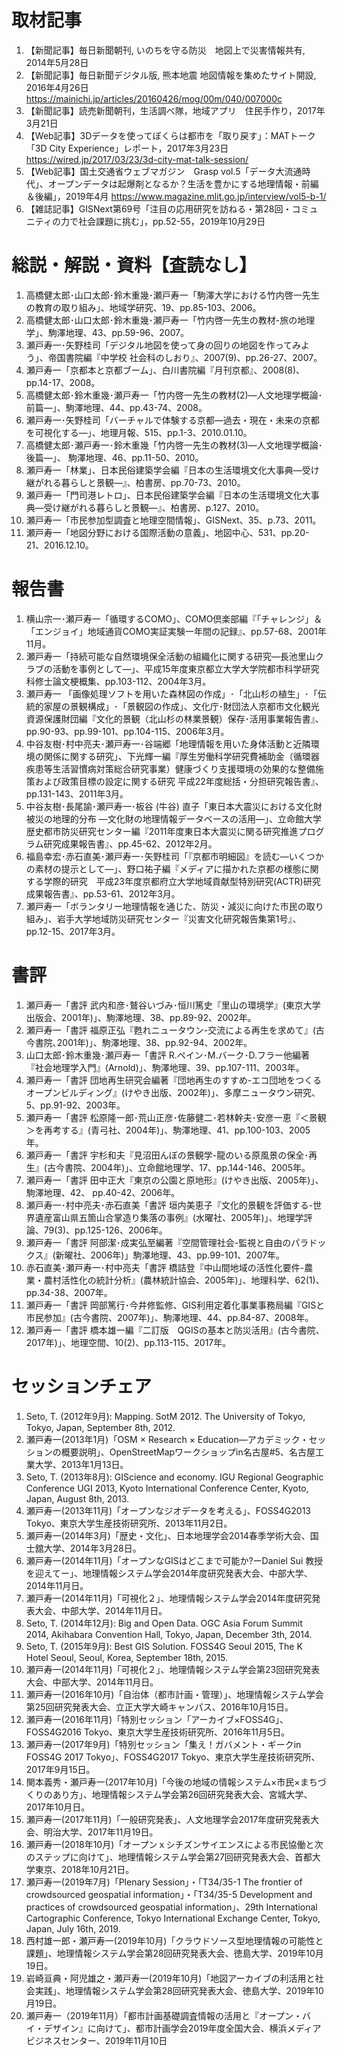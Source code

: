 # 取材記事
1.	【新聞記事】毎日新聞朝刊, いのちを守る防災　地図上で災害情報共有, 2014年5月28日
2.	【新聞記事】毎日新聞デジタル版, 熊本地震 地図情報を集めたサイト開設, 2016年4月26日 https://mainichi.jp/articles/20160426/mog/00m/040/007000c
3.	【新聞記事】読売新聞朝刊，生活調べ隊，地域アプリ　住民手作り，2017年3月21日
4.	【Web記事】3Dデータを使ってぼくらは都市を「取り戻す」：MATトーク「3D City Experience」レポート，2017年3月23日 https://wired.jp/2017/03/23/3d-city-mat-talk-session/
5.	【Web記事】国土交通省ウェブマガジン　Grasp vol.5「データ大流通時代」、オープンデータは起爆剤となるか？生活を豊かにする地理情報・前編＆後編」，2019年4月 https://www.magazine.mlit.go.jp/interview/vol5-b-1/
6.	【雑誌記事】GISNext第69号「注目の応用研究を訪ねる・第28回・コミュニティの力で社会課題に挑む」，pp.52-55，2019年10月29日	

# 総説・解説・資料【査読なし】
1.	高橋健太郎･山口太郎･鈴木重幾･瀬戸寿一「駒澤大学における竹内啓一先生の教育の取り組み」、地域学研究、19、pp.85-103、2006。
2.	高橋健太郎･山口太郎･鈴木重幾･瀬戸寿一「竹内啓一先生の教材-旅の地理学」、駒澤地理、43、pp.59-96、2007。
3.	瀬戸寿一･矢野桂司「デジタル地図を使って身の回りの地図を作ってみよう」、帝国書院編『中学校 社会科のしおり』、2007(9)、pp.26-27、2007。
4.	瀬戸寿一「京都本と京都ブーム」、白川書院編『月刊京都』、2008(8)、pp.14-17、2008。
5.	高橋健太郎･鈴木重幾･瀬戸寿一「竹内啓一先生の教材(2)―人文地理学概論･前篇―」、駒澤地理、44、pp.43-74、2008。
6.	瀬戸寿一･矢野桂司「バーチャルで体験する京都―過去・現在・未来の京都を可視化する―」、地理月報、515、pp.1-3、2010.01.10。
7.	高橋健太郎･瀬戸寿一･鈴木重幾「竹内啓一先生の教材(3)―人文地理学概論･後篇―」、 駒澤地理、46、pp.11-50、2010。
8.	瀬戸寿一「林業」、日本民俗建築学会編『日本の生活環境文化大事典―受け継がれる暮らしと景観―』、柏書房、pp.70-73、2010。
9.	瀬戸寿一「門司港レトロ」、日本民俗建築学会編『日本の生活環境文化大事典―受け継がれる暮らしと景観―』、柏書房、p.127、2010。
10.	瀬戸寿一「市民参加型調査と地理空間情報」、GISNext、35、p.73、2011。
11.	瀬戸寿一「地図分野における国際活動の意義」、地図中心、531、pp.20-21、2016.12.10。

# 報告書
1.	横山宗一･瀬戸寿一「循環するCOMO」、COMO倶楽部編『「チャレンジ」＆「エンジョイ」地域通貨COMO実証実験一年間の記録』、pp.57-68、2001年11月。
2.	瀬戸寿一「持続可能な自然環境保全活動の組織化に関する研究―長池里山クラブの活動を事例として―」、平成15年度東京都立大学大学院都市科学研究科修士論文梗概集、pp.103-112、2004年3月。 
3.	瀬戸寿一 「画像処理ソフトを用いた森林図の作成」･「北山杉の植生」･「伝統的家屋の景観構成」･「景観図の作成」、文化庁･財団法人京都市文化観光資源保護財団編『文化的景観（北山杉の林業景観）保存･活用事業報告書』、pp.90-93、pp.99-101、pp.104-115、2006年3月。
4.	中谷友樹･村中亮夫･瀬戸寿一･谷端郷「地理情報を用いた身体活動と近隣環境の関係に関する研究」、下光輝一編『厚生労働科学研究費補助金（循環器疾患等生活習慣病対策総合研究事業）健康づくり支援環境の効果的な整備施策および政策目標の設定に関する研究 平成22年度総括・分担研究報告書』、pp.131-143、2011年3月。
5.	中谷友樹･長尾諭･瀬戸寿一･板谷 (牛谷) 直子「東日本大震災における文化財被災の地理的分布 ―文化財の地理情報データベースの活用―」、立命館大学歴史都市防災研究センター編『2011年度東日本大震災に関る研究推進プログラム研究成果報告書』、pp.45-62、2012年2月。
6.	福島幸宏･赤石直美･瀬戸寿一･矢野桂司「『京都市明細図』を読む―いくつかの素材の提示として―」、野口祐子編『メディアに描かれた京都の様態に関する学際的研究　平成23年度京都府立大学地域貢献型特別研究(ACTR)研究成果報告書』、pp.53-61、2012年3月。
7.	瀬戸寿一「ボランタリー地理情報を通じた、防災・減災に向けた市民の取り組み」、岩手大学地域防災研究センター『災害文化研究報告集第1号』、pp.12-15、2017年3月。

# 書評
1.	瀬戸寿一「書評 武内和彦･鷲谷いづみ･恒川篤史『里山の環境学』(東京大学出版会、2001年)」、駒澤地理、38、pp.89-92、2002年。
2.	瀬戸寿一「書評 福原正弘『甦れニュータウン-交流による再生を求めて』(古今書院､2001年)」、駒澤地理、38、pp.92-94、2002年。
3.	山口太郎･鈴木重幾･瀬戸寿一「書評 R.ペイン･M.バーク･D.フラー他編著『社会地理学入門』(Arnold)」、駒澤地理、39、pp.107-111、2003年。
4.	瀬戸寿一「書評 団地再生研究会編著『団地再生のすすめ-エコ団地をつくるオープンビルディング』(けやき出版、2002年)」、多摩ニュータウン研究、5、pp.91-92、2003年。
5.	瀬戸寿一「書評 松原隆一郎･荒山正彦･佐藤健二･若林幹夫･安彦一恵『＜景観＞を再考する』(青弓社、2004年)」、駒澤地理、41、pp.100-103、2005年。
6.	瀬戸寿一「書評 宇杉和夫『見沼田んぼの景観学-龍のいる原風景の保全･再生』(古今書院、2004年)」、立命館地理学、17、pp.144-146、2005年。
7.	瀬戸寿一「書評 田中正大『東京の公園と原地形』(けやき出版、2005年)」、駒澤地理、42、 pp.40-42、2006年。
8.	瀬戸寿一･村中亮夫･赤石直美「書評 垣内美恵子『文化的景観を評価する-世界遺産富山県五箇山合掌造り集落の事例』(水曜社、2005年)」、地理学評論、79(3)、pp.125-126、2006年。
9.	瀬戸寿一「書評 阿部潔･成実弘至編著『空間管理社会-監視と自由のパラドックス』(新曜社、2006年)」駒澤地理、43、pp.99-101、2007年。
10.	赤石直美･瀬戸寿一･村中亮夫「書評 橋詰登『中山間地域の活性化要件-農業・農村活性化の統計分析』(農林統計協会、2005年)」、地理科学、62(1)、pp.34-38、2007年。
11.	瀬戸寿一「書評 岡部篤行･今井修監修、GIS利用定着化事業事務局編『GISと市民参加』(古今書院、2007年)」、駒澤地理、44、pp.84-87、2008年。
12.	瀬戸寿一「書評 橋本雄一編『二訂版　QGISの基本と防災活用』(古今書院、2017年)」、地理空間、10(2)、pp.113-115、2017年。

# セッションチェア
1.	Seto, T. (2012年9月): Mapping. SotM 2012. The University of Tokyo, Tokyo, Japan, September 8th, 2012.
2.	瀬戸寿一(2013年1月)「OSM × Research × Education―アカデミック・セッションの概要説明」、OpenStreetMapワークショップin名古屋#5、名古屋工業大学、2013年1月13日。
3.	Seto, T. (2013年8月): GIScience and economy. IGU Regional Geographic Conference UGI 2013, Kyoto International Conference Center, Kyoto, Japan, August 8th, 2013.
4.	瀬戸寿一(2013年11月)「オープンなジオデータを考える」、FOSS4G2013 Tokyo、東京大学生産技術研究所、2013年11月2日。
5.	瀬戸寿一(2014年3月)「歴史・文化」、日本地理学会2014春季学術大会、国士舘大学、2014年3月28日。
6.	瀬戸寿一(2014年11月)「オープンなGISはどこまで可能か?ーDaniel Sui 教授を迎えてー」、地理情報システム学会2014年度研究発表大会、中部大学、2014年11月日。
7.	瀬戸寿一(2014年11月)「可視化２」、地理情報システム学会2014年度研究発表大会、中部大学、2014年11月日。
8.	Seto, T. (2014年12月): Big and Open Data. OGC Asia Forum Summit 2014, Akihabara Convention Hall, Tokyo, Japan, December 3th, 2014.
9.	Seto, T. (2015年9月): Best GIS Solution. FOSS4G Seoul 2015, The K Hotel Seoul, Seoul, Korea, September 18th, 2015.
10.	瀬戸寿一(2014年11月)「可視化２」、地理情報システム学会第23回研究発表大会、中部大学、2014年11月日。
11.	瀬戸寿一(2016年10月)「自治体（都市計画・管理）」、地理情報システム学会第25回研究発表大会、立正大学大崎キャンパス、2016年10月15日。
12.	瀬戸寿一(2016年11月)「特別セッション「アーカイブ×FOSS4G」、FOSS4G2016 Tokyo、東京大学生産技術研究所、2016年11月5日。
13.	瀬戸寿一(2017年9月)「特別セッション「集え！ガバメント・ギークin FOSS4G 2017 Tokyo」、FOSS4G2017 Tokyo、東京大学生産技術研究所、2017年9月15日。
14.	関本義秀・瀬戸寿一(2017年10月)「今後の地域の情報システム×市民×まちづくりのあり方」、地理情報システム学会第26回研究発表大会、宮城大学、2017年10月日。
15.	瀬戸寿一(2017年11月)「一般研究発表」、人文地理学会2017年度研究発表大会、明治大学、2017年11月19日。
16.	瀬戸寿一(2018年10月)「オープンｘシチズンサイエンスによる市民協働と次のステップに向けて」、地理情報システム学会第27回研究発表大会、首都大学東京、2018年10月21日。
17.	瀬戸寿一(2019年7月)「Plenary Session」・「T34/35-1 The frontier of crowdsourced geospatial information」・「T34/35-5 Development and practices of crowdsourced geospatial information」、29th International Cartographic Conference, Tokyo International Exchange Center, Tokyo, Japan, July 16th, 2019.
18.	西村雄一郎・瀬戸寿一(2019年10月)「クラウドソース型地理情報の可能性と課題」、地理情報システム学会第28回研究発表大会、徳島大学、2019年10月19日。
19.	岩崎亘典・阿児雄之・瀬戸寿一(2019年10月)「地図アーカイブの利活用と社会実践」、地理情報システム学会第28回研究発表大会、徳島大学、2019年10月19日。
20.	瀬戸寿一（2019年11月）「都市計画基礎調査情報の活用と『オープン・バイ・デザイン』に向けて」、都市計画学会2019年度全国大会、横浜メディアビジネスセンター、2019年11月10日
